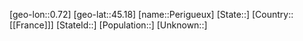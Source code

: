﻿---
location: [45.18,0.72]
mapzoom: [7,12] 
mapmarker: city 
type: City
tags:
- geo/City


SpocWebEntityId: 33304
isDeleted: false
confidential: public

---
[geo-lon::0.72]
[geo-lat::45.18]
[name::Perigueux]
[State::]
[Country::[[France]]]
[StateId::]
[Population::]
[Unknown::]

